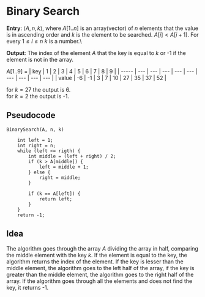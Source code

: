 # Binary Search

**Entry**: $\langle A, n, k \rangle$, where $A\left[1..n\right]$ is an array(vector) of $n$ elements that the value is in ascending order and $k$ is the element to be searched. $A\left[i\right] < A[i + 1]$. For every $1 \leq i \leq n$ $k$ is a number.\\

**Output**: The index of the element $A$ that the key is equal to $k$ or -1 if the element is not in the array.

$A\left[1..9\right]$ =
 | key   | 1   | 2   | 3   | 4   | 5   | 6   | 7   | 8   | 9   |
 | ----- | --- | --- | --- | --- | --- | --- | --- | --- | --- |
 | value | -6  | -1  | 3   | 7   | 10  | 27  | 35  | 37  | 52  |

for $k = 27$ the output is 6.\
for $k = 2$ the output is -1.

## Pseudocode

```pseudocode
BinarySearch(A, n, k)
	
	int left = 1;
	int right = n;
	while (left <= rigth) {
		int middle = (left + right) / 2;
		if (k > A[middle]) {
			left = middle + 1;
		} else {
			right = middle;
		}
		
		if (k == A[left]) {
			return left;
		}
	}
	return -1;
```	

## Idea

The algorithm goes through the array $A$ dividing the array in half, comparing the middle element with the key $k$. If the element is equal to the key, the algorithm returns the index of the element. If the key is lesser than the middle element, the algorithm goes to the left half of the array, if the key is greater than the middle element, the algorithm goes to the right half of the array. If the algorithm goes through all the elements and does not find the key, it returns -1.

